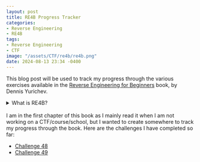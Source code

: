 ```yaml
---
layout: post
title: RE4B Progress Tracker
categories:
- Reverse Engineering
- RE4B
tags:
- Reverse Engineering
- CTF
image: "/assets/CTF/re4b/re4b.png"
date: 2024-08-13 23:34 -0400
---
```

This blog post will be used to track my progress through the various exercises available in the [Reverse Engineering for Beginners](https://www.beginners.re/) book, by Dennis Yurichev. 

<details>
<summary>What is RE4B?</summary>
RE4B is a book written by Dennis Yurichev, designed to be an 'introduction' to reversing and assembly language (x86, ARM, MIPS). It goes over various topics such as assembly, disassemblers, compilers and decompilers, debuggers, and much more. In my novice opinion, this book is one of the best resources available for learning more about reverse engineering and assembly language. It is over 1000 pages and is packed full of code examples, walk throughs, and even [exercises](https://challenges.re/) that give the opportunity apply the tactics taught from each chapter. 

I will not be posting solutions to the challenges I complete out of respect for the author's request, "please do not publish solutions on googleable forums, blogs, social networks, etc..", but I will update this page as I complete exercises to keep track of my progress.

I really enjoy discussing these types of challenges, even though some of them can be quite time-consuming. If you're reading this and would like to have a conversation, feel free to connect with me on LinkedIn. I’d love to chat!
</details>

<br>
I am in the first chapter of this book as I mainly read it when I am not working on a CTF/course/school, but I wanted to create somewhere to track my progress through the book. Here are the challenges I have completed so far: 

- [Challenge 48](https://challenges.re/48/)
- [Challenge 49](https://challenges.re/49/)

